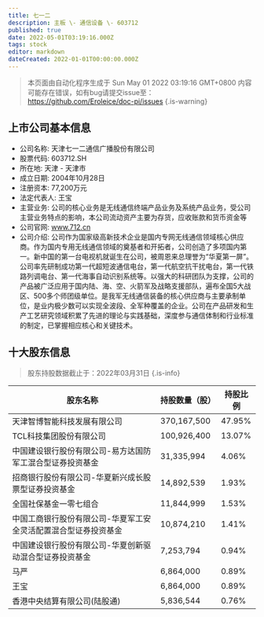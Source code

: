 ```yaml
---
title: 七一二
description: 主板 \- 通信设备 \- 603712
published: true
date: 2022-05-01T03:19:16.000Z
tags: stock
editor: markdown
dateCreated: 2022-01-01T00:00:00.000Z
---
```


> 本页面由自动化程序生成于 Sun May 01 2022 03:19:16 GMT+0800
> 内容可能存在错误，如有bug请提交issue至：https://github.com/Eroleice/doc-pi/issues
{.is-warning}

## 上市公司基本信息
- 公司名称: 天津七一二通信广播股份有限公司
- 股票代码: 603712.SH
- 所在地: 天津 - 天津市
- 成立日期: 2004年10月28日
- 注册资本: 77,200万元
- 法定代表人: 王宝
- 主营业务: 公司的核心业务是无线通信终端产品业务及系统产品业务，受公司主营业务特点的影响，本公司流动资产主要为存货，应收账款和货币资金等
- 公司官网: www.712.cn
- 公司介绍: 公司作为国家级高新技术企业是国内专网无线通信领域核心供应商。作为国内专用无线通信领域的奠基者和开拓者，公司创造了多项国内第一。新中国的第一台电视机就诞生在公司，被周恩来总理誉为“华夏第一屏”。公司率先研制成功第一代超短波通信电台，第一代航空抗干扰电台，第一代铁路列调电台、第一代海事自动识别系统等。以强大的科研团队为支撑，公司的产品被广泛应用于国内陆、海、空、火箭军及战略支援部队，遍布全国5大战区、500多个师团级单位。是我军无线通信装备的核心供应商与主要承制单位，是业内极少数可以实现全波段、全军种覆盖的企业。公司在产品研发和生产工艺研究领域积累了先进的理论与实践基础，深度参与通信体制和行业标准的制定，已掌握相应核心和关键技术。


## 十大股东信息
> 股东持股数据截止于：2022年03月31日
{.is-info}

| 股东名称 | 持股数量（股） | 持股比例 |
| --- | --- | --- |
| 天津智博智能科技发展有限公司 | 370,167,500 | 47.95% |
| TCL科技集团股份有限公司 | 100,926,400 | 13.07% |
| 中国建设银行股份有限公司-易方达国防军工混合型证券投资基金 | 31,335,994 | 4.06% |
| 招商银行股份有限公司-华夏新兴成长股票型证券投资基金 | 14,892,539 | 1.93% |
| 全国社保基金一零七组合 | 11,844,999 | 1.53% |
| 中国工商银行股份有限公司-华夏军工安全灵活配置混合型证券投资基金 | 10,874,210 | 1.41% |
| 中国建设银行股份有限公司-华夏创新驱动混合型证券投资基金 | 7,253,794 | 0.94% |
| 马严 | 6,864,000 | 0.89% |
| 王宝 | 6,864,000 | 0.89% |
| 香港中央结算有限公司(陆股通) | 5,836,544 | 0.76% |




